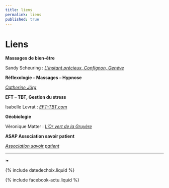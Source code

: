 ```yaml
---
title: liens
permalink: liens
published: true
---
```


# Liens

**Massages de bien-être**

Sandy Scheuring : [*L’instant précieux, Confignon, Genève*](http://massage-confignon.ch)



**Réflexologie – Massages – Hypnose**

[*Catherine Jörg*](http://catherinejorg.ch)


**EFT – TBT, Gestion du stress**

Isabelle Levrat : [*EFT-TBT.com*](http://eft-tbt.com)



**Géobiologie**

Véronique Matter : [*L’Or vert de la Gruyère*](http://www.orvert.ch)


**ASAP Association savoir patient**

[*Association savoir patient*](http://www.savoirpatient.ch)

---

❧

{% include datedechoix.liquid %}

{% include facebook-actu.liquid %}
